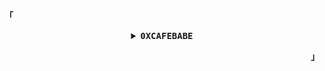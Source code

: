 <p align="left"><b>「</b></p>
<details align="center">
<summary>
   <samp><strong>0XCAFEBABE</strong></samp>
  </summary>
   <samp><sub>nothing</sub></samp>
   <br />
   <br />
</details>
<p align="right"><b>」</b></p>